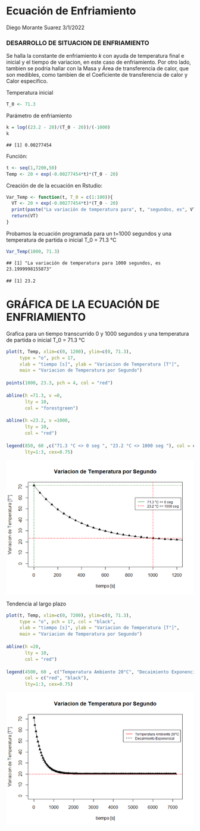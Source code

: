 Ecuación de Enfriamiento
================
Diego Morante Suarez
3/1/2022

### DESARROLLO DE SITUACION DE ENFRIAMIENTO

Se halla la constante de enfriamiento *k* con ayuda de temperatura final
e inicial y el tiempo de variacion, en este caso de enfriamiento. Por
otro lado, tambien se podria hallar con la Masa y Área de transferencia
de calor, que son medibles, como tambien de el Coeficiente de
transferencia de calor y Calor especifico.

Temperatura inicial

``` r
T_0 <- 71.3
```

Parámetro de enfriamiento

``` r
k = log((23.2 - 20)/(T_0 - 20))/(-1000)
k
```

    ## [1] 0.00277454

Función:

``` r
t <- seq(1,7200,50)
Temp <- 20 + exp(-0.00277454*t)*(T_0 - 20)
```

Creación de de la ecuación en Rstudio:

``` r
Var_Temp <- function(t, T_0 = c(1:100)){
  VT <- 20 + exp(-0.00277454*t)*(T_0 - 20)
  print(paste("La variación de temperatura para", t, "segundos, es", VT))
  return(VT)
}
```

Probamos la ecuación programada para un t=1000 segundos y una
temperatura de partida o inicial T_0 = 71.3 °C

``` r
Var_Temp(1000, 71.3)
```

    ## [1] "La variación de temperatura para 1000 segundos, es 23.1999998155873"

    ## [1] 23.2

# GRÁFICA DE LA ECUACIÓN DE ENFRIAMIENTO

Grafica para un tiempo transcurrido 0 y 1000 segundos y una temperatura
de partida o inicial T_0 = 71.3 °C

``` r
plot(t, Temp, xlim=c(0, 1200), ylim=c(0, 71.3),
     type = "o", pch = 17,
     xlab = "tiempo [s]", ylab = "Variacion de Temperatura [T°]", 
     main = "Variacion de Temperatura por Segundo")

points(1000, 23.3, pch = 4, col = "red")

abline(h =71.3, v =0,
       lty = 10, 
       col = "forestgreen")

abline(h =23.2, v =1000,
       lty = 10, 
       col = "red")

legend(850, 60 ,c("71.3 °C <> 0 seg ", "23.2 °C <> 1000 seg "), col = c("forestgreen", "red"), 
       lty=1:3, cex=0.75)
```

![](Desarrollo-de-la-ecuacion-de-Enfriamiento_files/figure-gfm/unnamed-chunk-6-1.png)<!-- -->

Tendencia al largo plazo

``` r
plot(t, Temp, xlim=c(0, 7200), ylim=c(0, 71.3),
     type = "o", pch = 17, col = "black",
     xlab = "tiempo [s]", ylab = "Variacion de Temperatura [T°]", 
     main = "Variacion de Temperatura por Segundo")

abline(h =20, 
       lty = 10, 
       col = "red")

legend(4500, 60 , c("Temperatura Ambiente 20°C", "Decaimiento Exponencial"), 
       col = c("red", "black"),
       lty=1:3, cex=0.75)
```

![](Desarrollo-de-la-ecuacion-de-Enfriamiento_files/figure-gfm/unnamed-chunk-7-1.png)<!-- -->
